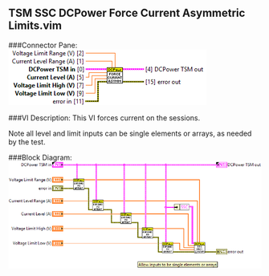 ## **TSM SSC DCPower Force Current Asymmetric Limits.vim**
###Connector Pane:
![alt text](/docs/images/DCPower/TSM%20SSC%20DCPower%20Force%20Current%20Asymmetric%20Limits.vimc.png "TSM SSC DCPower Force Current Asymmetric Limits.vim connector pane")

###VI Description:
This VI forces current on the sessions.

Note all level and limit inputs can be single elements or arrays, as needed by the test.

###Block Diagram:
![alt text](/docs/images/DCPower/TSM%20SSC%20DCPower%20Force%20Current%20Asymmetric%20Limits.vimd.png "TSM SSC DCPower Force Current Asymmetric Limits.vim block diagram")
